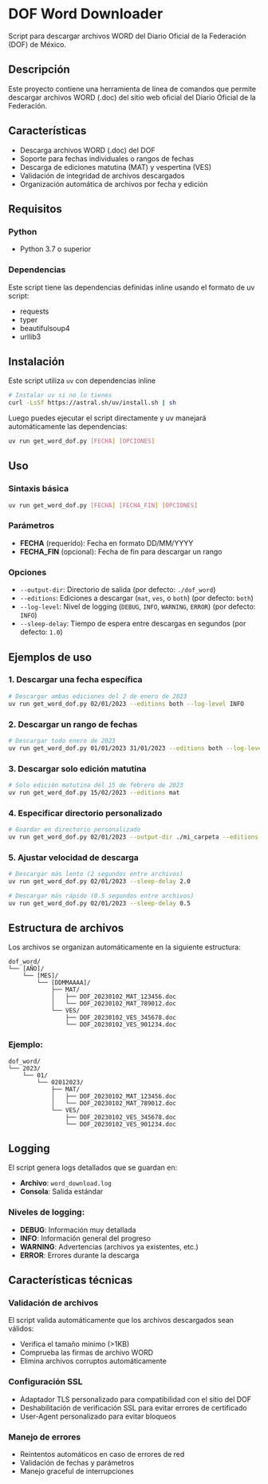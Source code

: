 # DOF Word Downloader

Script para descargar archivos WORD del Diario Oficial de la Federación (DOF) de México.

## Descripción

Este proyecto contiene una herramienta de línea de comandos que permite descargar archivos WORD (.doc) del sitio web oficial del Diario Oficial de la Federación.

## Características

- Descarga archivos WORD (.doc) del DOF
- Soporte para fechas individuales o rangos de fechas
- Descarga de ediciones matutina (MAT) y vespertina (VES)
- Validación de integridad de archivos descargados
- Organización automática de archivos por fecha y edición

## Requisitos

### Python
- Python 3.7 o superior

### Dependencias

Este script tiene las dependencias definidas inline usando el formato de uv script:
- requests
- typer
- beautifulsoup4
- urllib3

## Instalación

Este script utiliza `uv` con dependencias inline

```bash
# Instalar uv si no lo tienes
curl -LsSf https://astral.sh/uv/install.sh | sh
```

Luego puedes ejecutar el script directamente y uv manejará automáticamente las dependencias:

```bash
uv run get_word_dof.py [FECHA] [OPCIONES]
```

## Uso

### Sintaxis básica
```bash
uv run get_word_dof.py [FECHA] [FECHA_FIN] [OPCIONES]
```

### Parámetros

- **FECHA** (requerido): Fecha en formato DD/MM/YYYY
- **FECHA_FIN** (opcional): Fecha de fin para descargar un rango

### Opciones

- `--output-dir`: Directorio de salida (por defecto: `./dof_word`)
- `--editions`: Ediciones a descargar (`mat`, `ves`, o `both`) (por defecto: `both`)
- `--log-level`: Nivel de logging (`DEBUG`, `INFO`, `WARNING`, `ERROR`) (por defecto: `INFO`)
- `--sleep-delay`: Tiempo de espera entre descargas en segundos (por defecto: `1.0`)

## Ejemplos de uso

### 1. Descargar una fecha específica
```bash
# Descargar ambas ediciones del 2 de enero de 2023
uv run get_word_dof.py 02/01/2023 --editions both --log-level INFO
```

### 2. Descargar un rango de fechas
```bash
# Descargar todo enero de 2023
uv run get_word_dof.py 01/01/2023 31/01/2023 --editions both --log-level INFO
```

### 3. Descargar solo edición matutina
```bash
# Solo edición matutina del 15 de febrero de 2023
uv run get_word_dof.py 15/02/2023 --editions mat
```

### 4. Especificar directorio personalizado
```bash
# Guardar en directorio personalizado
uv run get_word_dof.py 02/01/2023 --output-dir ./mi_carpeta --editions both
```

### 5. Ajustar velocidad de descarga
```bash
# Descargar más lento (2 segundos entre archivos)
uv run get_word_dof.py 02/01/2023 --sleep-delay 2.0

# Descargar más rápido (0.5 segundos entre archivos)
uv run get_word_dof.py 02/01/2023 --sleep-delay 0.5
```

## Estructura de archivos

Los archivos se organizan automáticamente en la siguiente estructura:

```
dof_word/
└── [AÑO]/
    └── [MES]/
        └── [DDMMAAAA]/
            ├── MAT/
            │   ├── DOF_20230102_MAT_123456.doc
            │   └── DOF_20230102_MAT_789012.doc
            └── VES/
                ├── DOF_20230102_VES_345678.doc
                └── DOF_20230102_VES_901234.doc
```

### Ejemplo:
```
dof_word/
└── 2023/
    └── 01/
        └── 02012023/
            ├── MAT/
            │   ├── DOF_20230102_MAT_123456.doc
            │   └── DOF_20230102_MAT_789012.doc
            └── VES/
                ├── DOF_20230102_VES_345678.doc
                └── DOF_20230102_VES_901234.doc
```

## Logging

El script genera logs detallados que se guardan en:
- **Archivo**: `word_download.log`
- **Consola**: Salida estándar

### Niveles de logging:
- **DEBUG**: Información muy detallada
- **INFO**: Información general del progreso
- **WARNING**: Advertencias (archivos ya existentes, etc.)
- **ERROR**: Errores durante la descarga

## Características técnicas

### Validación de archivos
El script valida automáticamente que los archivos descargados sean válidos:
- Verifica el tamaño mínimo (>1KB)
- Comprueba las firmas de archivo WORD
- Elimina archivos corruptos automáticamente

### Configuración SSL
- Adaptador TLS personalizado para compatibilidad con el sitio del DOF
- Deshabilitación de verificación SSL para evitar errores de certificado
- User-Agent personalizado para evitar bloqueos

### Manejo de errores
- Reintentos automáticos en caso de errores de red
- Validación de fechas y parámetros
- Manejo graceful de interrupciones
